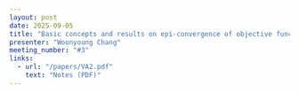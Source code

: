 ```yaml
---
layout: post
date: 2025-09-05
title: "Basic concepts and results on epi-convergence of objective functions (with constraints) and set-convergence of argmin sets, along with their statistical applications"
presenter: "Woonyoung Chang"
meeting_number: "#3"
links:
  - url: "/papers/VA2.pdf"
    text: "Notes (PDF)"
---
```

